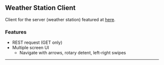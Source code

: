 ## Weather Station Client
Client for the server (weather station) featured at [here](https://github.com/OlivierLD/raspberry-coffee/tree/master/Project.Trunk/Weather.Station.Implementation).

### Features
- REST request (GET only)
- Multiple screen UI
  - Navigate with arrows, rotary detent, left-right swipes

---
  
